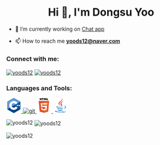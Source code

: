 <h1 align="center">Hi 👋, I'm Dongsu Yoo</h1>

- 🔭 I’m currently working on [Chat app](https://github.com/yoods12/Java-Chat-Team-Project)

- 📫 How to reach me **yoods12@naver.com**

<h3 align="left">Connect with me:</h3>
<p align="left">
<a href="https://instagram.com/yoods12" target="blank"><img align="center" src="https://raw.githubusercontent.com/rahuldkjain/github-profile-readme-generator/master/src/images/icons/Social/instagram.svg" alt="yoods12" height="30" width="40" /></a>
<a href="https://discord.gg/yoods12" target="blank"><img align="center" src="https://raw.githubusercontent.com/rahuldkjain/github-profile-readme-generator/master/src/images/icons/Social/discord.svg" alt="yoods12" height="30" width="40" /></a>
</p>

<h3 align="left">Languages and Tools:</h3>
<p align="left"> <a href="https://www.w3schools.com/cpp/" target="_blank" rel="noreferrer"> <img src="https://raw.githubusercontent.com/devicons/devicon/master/icons/cplusplus/cplusplus-original.svg" alt="cplusplus" width="40" height="40"/> </a> <a href="https://git-scm.com/" target="_blank" rel="noreferrer"> <img src="https://www.vectorlogo.zone/logos/git-scm/git-scm-icon.svg" alt="git" width="40" height="40"/> </a> <a href="https://www.w3.org/html/" target="_blank" rel="noreferrer"> <img src="https://raw.githubusercontent.com/devicons/devicon/master/icons/html5/html5-original-wordmark.svg" alt="html5" width="40" height="40"/> </a> <a href="https://www.java.com" target="_blank" rel="noreferrer"> <img src="https://raw.githubusercontent.com/devicons/devicon/master/icons/java/java-original.svg" alt="java" width="40" height="40"/> </a> </p>

<p><img align="left" src="https://github-readme-stats.vercel.app/api/top-langs?username=yoods12&show_icons=true&theme=dark&locale=en&layout=compact" alt="yoods12" /></p>

<p>&nbsp;<img align="center" src="https://github-readme-stats.vercel.app/api?username=yoods12&show_icons=true&theme=dark&locale=en" alt="yoods12" /></p>

<p><img align="center" src="https://github-readme-streak-stats.herokuapp.com/?user=yoods12&theme=dark" alt="yoods12" /></p>
